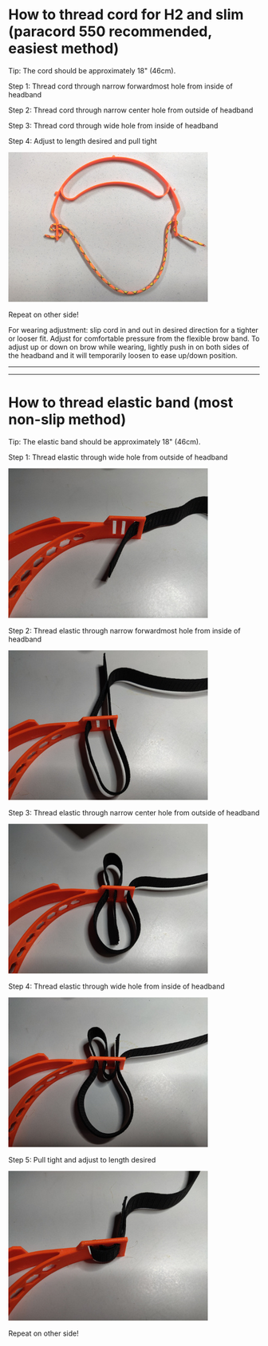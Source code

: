 # How to thread cord for H2 and slim (paracord 550 recommended, easiest method)

Tip: The cord should be approximately 18" (46cm).

Step 1: Thread cord through narrow forwardmost hole from inside of headband

Step 2: Thread cord through narrow center hole from outside of headband

Step 3: Thread cord through wide hole from inside of headband

Step 4: Adjust to length desired and pull tight

![Cord photo](H2_threaded_cord400.jpg)

Repeat on other side!

For wearing adjustment: slip cord in and out in desired direction for a tighter or looser fit.  Adjust for comfortable pressure from the flexible brow band.  To adjust up or down on brow while wearing, lightly push in on both sides of the headband and it will temporarily loosen to ease up/down position.

---

---

# How to thread elastic band (most non-slip method)

Tip: The elastic band should be approximately 18" (46cm).

Step 1: Thread elastic through wide hole from outside of headband

![Photo 1](LoopThread1.jpg)

Step 2: Thread elastic through narrow forwardmost hole from inside of headband

![Photo 2](LoopThread2.jpg)

Step 3: Thread elastic through narrow center hole from outside of headband

![Photo 3](LoopThread3.jpg)

Step 4: Thread elastic through wide hole from inside of headband

![Photo 4](LoopThread4.jpg)

Step 5: Pull tight and adjust to length desired

![Photo 5](LoopThread5.jpg)


Repeat on other side!
